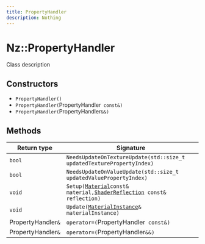 ```yaml
---
title: PropertyHandler
description: Nothing
---
```


# Nz::PropertyHandler

Class description

## Constructors

- `PropertyHandler()`
- `PropertyHandler(`PropertyHandler` const&)`
- `PropertyHandler(`PropertyHandler`&&)`

## Methods

| Return type | Signature |
| ----------- | --------- |
| `bool` | `NeedsUpdateOnTextureUpdate(std::size_t updatedTexturePropertyIndex)` |
| `bool` | `NeedsUpdateOnValueUpdate(std::size_t updatedValuePropertyIndex)` |
| `void` | `Setup(`[`Material`](documentation/generated/Graphics/Material.md)` const& material, `[`ShaderReflection`](documentation/generated/Graphics/ShaderReflection.md)` const& reflection)` |
| `void` | `Update(`[`MaterialInstance`](documentation/generated/Graphics/MaterialInstance.md)`& materialInstance)` |
| PropertyHandler`&` | `operator=(`PropertyHandler` const&)` |
| PropertyHandler`&` | `operator=(`PropertyHandler`&&)` |
